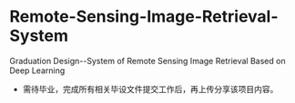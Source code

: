 # Remote-Sensing-Image-Retrieval-System
Graduation Design--System of Remote Sensing Image Retrieval  Based on Deep Learning
- 需待毕业，完成所有相关毕设文件提交工作后，再上传分享该项目内容。
